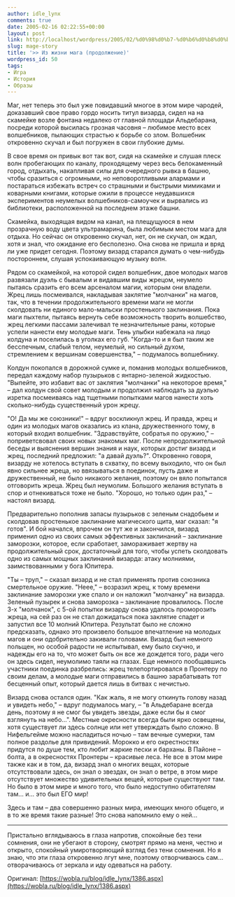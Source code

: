 ```yaml
---
author: idle_lynx
comments: true
date: 2005-02-16 02:22:55+00:00
layout: post
link: http://localhost/wordpress/2005/02/%d0%98%d0%b7-%d0%b6%d0%b8%d0%b7%d0%bd%d0%b8-%d0%bc%d0%b0%d0%b3%d0%b0-%d0%bf%d1%80%d0%be%d0%b4%d0%be%d0%bb%d0%b6%d0%b5%d0%bd%d0%b8%d0%b5/
slug: mage-story
title: '>> Из жизни мага (продолжение)'
wordpress_id: 50
tags:
- Игра
- История
- Образы
---
```


Маг, нет теперь это был уже повидавший многое в этом мире чародей, доказавший свое право гордо носить титул визарда, сидел на на скамейке возле фонтана недалеко от главной площади Альдебарана, посреди которой высилась грозная часовня – любимое место всех волшебников, пылающих страстью к борьбе со злом. Волшебник откровенно скучал и был погружен в свои глубокие думы.

В свое время он привык вот так вот, сидя на скамейке и слушая плеск волн пробегающих по каналу, проходящему через весь белокаменный город, отдыхать, накапливая силы для очередного рывка в башню, чтобы сразиться с огромными, но неповоротливыми алармами и постараться избежать встреч со страшными и быстрыми мимиками и коварными книгами, которые ожили в процессе неудавшихся экспериментов неумелых волшебников-самоучек и вырвались из библиотеки, расположенной на последнем этаже башни.

Скамейка, выходящая видом на канал, на плещущуюся в нем прозрачную воду цвета ультрамарина, была любимым местом мага для отдыха. Но сейчас он откровенно скучал, нет, он не скучал, он ждал, хотя и знал, что ожидание его бесполезно. Она снова не пришла и вряд ли уже придет сегодня. Поэтому визард старался думать о чем-нибудь постороннем, слушая успокаивающую музыку волн.

Рядом со скамейкой, на которой сидел волшебник, двое молодых магов развязали дуэль с бывалым и видавшим виды жрецом, неумело пытаясь сразить его всем арсеналом магии, которым они владели. Жрец лишь посмеивался, накладывая заклятие "молчанки" на магов, так, что в течении продолжительного времени маги не могли сколдовать ни единого мало-мальски простенького заклинания. Пока маги пыхтели, пытаясь вернуть себе возможность творить волшебство, жрец легкими пассами залечивал те незначительные раны, которые успели нанести ему молодые маги. Тень улыбки набежала на лицо колдуна и поселилась в уголках его губ. "Когда-то и я был таким же бесспечным, слабый телом, неумелый, но сильный духом, стремлением к вершинам совершенства," – подумалось волшебнику.

Колдун покопался в дорожной сумке и, поманив молодых волшебников, передал каждому набор пузырьков с янтарно-зеленой жидкостью. "Выпейте, это избавит вас от заклятия "молчанки" на некоторое время," – дал колдун свой совет молодым и продолжил наблюдать за дуэлью изретка посмеиваясь над тщетными попытками магов нанести хоть сколько-нибудь существенный урон жрецу.

"О! Да мы же союзники!" – вдруг воскликнул жрец. И правда, жрец и один из молодых магов оказались из клана, дружественного тому, в который входил волшебник. "Здравствуйте, собратья по оружию," – поприветсвовал своих новых знакомых маг. После непродолжительной беседы и выяснения вершин знания и наук, которых достиг визард и жрец, последний предложил: "а давай дуэль?". Откровенно говоря, визарду не хотелось вступать в схватку, по всему выходило, что он был явно сильнее жреца, но ввязываться в поединок, пусть даже и дружественный, не было никакого желания, поэтому он вяло попытался отговорить жреца. Жрец был неумолим. Большого желания вступать в спор и отнекиваться тоже не было. "Хорошо, но только один раз," – настоял визард.

Предварительно пополнив запасы пузырьков с зеленым снадобьем и сколдовав простенькое заклинание магического щита, маг сказал: "я готов". И бой начался, впрочем он тут же и закончился, визард применил одно из своих самых эффективных заклинаний – заклинание заморозки, которое, если сработает, замораживает жертву на продолжительный срок, достаточный для того, чтобы успеть сколдовать одно из самых мощных заклинаний визарда: атаку молниями, заимствованными у бога Юпитера.

"Ты – труп," – сказал визард и не стал применять против союзника смертельное оружие. "Неее," – возразил жрец, к тому времени заклинание заморозки уже спало и он наложил "молчанку" на визарда. Зеленый пузырек и снова заморозка – заклинание провалилось. После 3-х "молчанок", с 5-ой попытки визарду снова удалось проморозить жреца, на сей раз он не стал дожидаться пока заклятие спадет и запустил все 10 молний Юпитера. Результат было не сложно предсказать, однако это произвело большое впечатление на молодых магов и они одобрительно закивали головами. Визард был немного польщен, но особой радости не испытывал, ему было скучно, и надежды его на то, что может быть он все же дождется того, ради чего он здесь сидел, неумолимо таяли на глазах. Еще немного пообщавшись участники поединка разбрелись: жрец телепортировался в Пронтеру по своим делам, а молодые маги отправились в башню зарабатывать тот бесценный опыт, который дается лишь в битвах с нечистью.

Визард снова остался один. "Как жаль, я не могу откинуть голову назад и увидеть небо," – вдруг подумалось магу, – "в Альдебаране всегда день, поэтому я не смог бы увидеть звезды, даже если бы я смог взглянуть на небо...". Местные окресности всегда были ярко освещены, хотя существует ли здесь солнце или нет утверждать было сложно. В Нифельгейме можно насладиться ночью – там вечные сумерки, там полное раздолье для привидений. Морокко и его окрестностях придутся по душе тем, кто любит жаркие пески и барханы. В Пайоне –болта, а в окресностях Пронтеры – красивые леса. Не все в этом мире также как и в том, да, визард знал о многих вещах, которые отсутствовали здесь, он знал о звездах, он знал о ветре, в этом мире отсутствует множество удивительных вещей, которые существуют там. Но было в этом мире и много того, что было недоступно обитателям там... и... это был ЕГО мир!

Здесь и там – два совершенно разных мира, имеющих много общего, и в то же время такие разные! Это снова напомнило ему о ней...

***

Пристально вглядываюсь в глаза напротив, спокойные без тени сомнения, они не убегают в сторону, смотрят прямо на меня, честно и открыто, спокойный умиротворяющий взгляд без тени сомнения. Но я знаю, что эти глаза откровенно лгут мне, поэтому отворчиваюсь сам... отворачиваюсь от зеркала и иду одеваться на работу.

Оригинал: [https://wobla.ru/blog/idle_lynx/1386.aspx](https://wobla.ru/blog/idle_lynx/1386.aspx)
